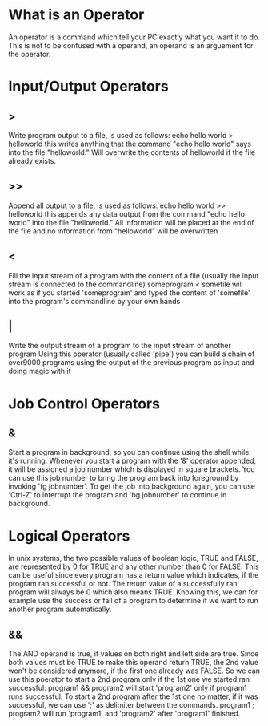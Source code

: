 
# What is an Operator #

An operator is a command which tell your PC exactly what you want it to do.  This is not to be confused with a operand, an operand is an arguement for the operator.

# Input/Output Operators #


## > ##

Write program output to a file, is used as follows:
    echo hello world > helloworld
this writes anything that the command "echo hello world" says into the file "helloworld."  Will overwrite the contents of helloworld if the file already exists.

## >> ##

Append all output to a file, is used as follows:
    echo hello world >> helloworld
this appends any data output from the command "echo hello world" into the file "helloworld." All information will be placed at the end of the file and no information from "helloworld" will be overwritten

## < ##

Fill the input stream of a program with the content of a file (usually the input stream is connected to the commandline)
    someprogram < somefile
will work as if you started 'someprogram' and typed the content of 'somefile' into the program's commandline by your own hands

## | ##

Write the output stream of a program to the input stream of another program
Using this operator (usually called 'pipe') you can build a chain of over9000 programs using the output of the previous program as input and doing magic with it


# Job Control Operators #


## & ##

Start a program in background, so you can continue using the shell while it's running. Whenever you start a program with the '&' operator appended, it will be assigned a job number which is displayed in square brackets. You can use this job number to bring the program back into foreground by invoking 'fg jobnumber'. To get the job into background again, you can use 'Ctrl-Z' to interrupt the program and 'bg jobnumber' to continue in background.

# Logical Operators #

In unix systems, the two possible values of boolean logic, TRUE and FALSE, are represented by 0 for TRUE and any other number than 0 for FALSE. This can be useful since every program has a return value which indicates, if the program ran successful or not. The return value of a successfully ran program will always be 0 which also means TRUE. Knowing this, we can for example use the success or fail of a program to determine if we want to run another program automatically.

## && ##

The AND operand is true, if values on both right and left side are true. Since both values must be TRUE to make this operand return TRUE, the 2nd value won't be considered anymore, if the first one already was FALSE. So we can use this poerator to start a 2nd program only if the 1st one we started ran successful:
    program1 && program2
will start 'program2' only if program1 runs successful.
To start a 2nd program after the 1st one no matter, if it was successful, we can use ';' as delimiter between the commands.
    program1 ; program2
will run 'program1' and 'program2' after 'program1' finished.
